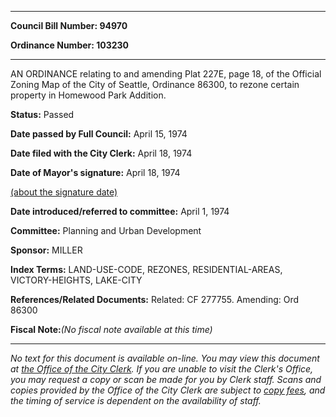 

********

**Council Bill Number: 94970**
   
**Ordinance Number: 103230**
********

 AN ORDINANCE relating to and amending Plat 227E, page 18, of the Official Zoning Map of the City of Seattle, Ordinance 86300, to rezone certain property in Homewood Park Addition.

**Status:** Passed
   
**Date passed by Full Council:** April 15, 1974
   
**Date filed with the City Clerk:** April 18, 1974
   
**Date of Mayor's signature:** April 18, 1974
   
[(about the signature date)](/~public/approvaldate.htm)
   
   
   
**Date introduced/referred to committee:** April 1, 1974
   
**Committee:** Planning and Urban Development
   
**Sponsor:** MILLER
   
   
**Index Terms:** LAND-USE-CODE, REZONES, RESIDENTIAL-AREAS, VICTORY-HEIGHTS, LAKE-CITY

**References/Related Documents:** Related: CF 277755. Amending: Ord 86300

**Fiscal Note:**_(No fiscal note available at this time)_
********

_No text for this document is available on-line. You may view this document at [the Office of the City Clerk](http://www.seattle.gov/leg/clerk/contactUs.htm). If you are unable to visit the Clerk's Office, you may request a copy or scan be made for you by Clerk staff. Scans and copies provided by the Office of the City Clerk are subject to [copy fees](http://clerk.seattle.gov/~public/clerkfees.htm), and the timing of service is dependent on the availability of staff._

